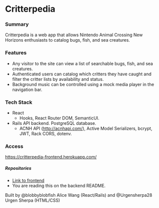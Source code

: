# Critterpedia

### Summary

Critterpedia is a web app that allows Nintendo Animal Crossing New Horizons enthusiasts to catalog bugs, fish, and sea creatures.

### Features
* Any visitor to the site can view a list of searchable bugs, fish, and sea creatures.
* Authenticated users can catalog which critters they have caught and filter the critter lists by availability and status.
* Background music can be controlled using a mock media player in the navigation bar.

### Tech Stack
* React
  * Hooks, React Router DOM, SemanticUI.
* Rails API backend. PostgreSQL database.
  * ACNH API (http://acnhapi.com/), Active Model Serializers, bcrypt, JWT, Rack CORS, dotenv.
  
### Access
https://critterpedia-frontend.herokuapp.com/
##### Repositories
- [Link to frontend](https://github.com/blobbyblobfish/critterpedia-frontend/)
- You are reading this on the backend README.

Built by @blobbyblobfish Alice Wang (React/Rails) and @Urgensherpa28 Urgen Sherpa (HTML/CSS)
